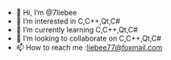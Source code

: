 - 👋 Hi, I’m @7liebee
- 👀 I’m interested in C,C++,Qt,C#
- 🌱 I’m currently learning C,C++,Qt,C#
- 💞️ I’m looking to collaborate on C,C++,Qt,C#
- 📫 How to reach me :liebee77@foxmail.com

<!---
7liebee/7liebee is a ✨ special ✨ repository because its `README.md` (this file) appears on your GitHub profile.
You can click the Preview link to take a look at your changes.
--->
